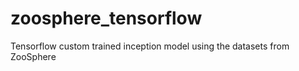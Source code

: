 # zoosphere_tensorflow
Tensorflow custom trained inception model using the datasets from ZooSphere 
